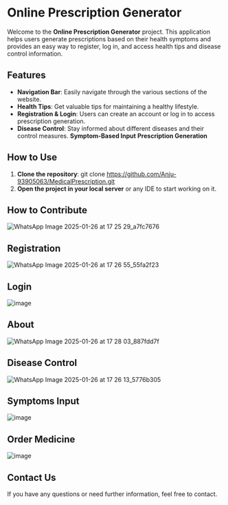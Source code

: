 # Online Prescription Generator

Welcome to the **Online Prescription Generator** project. This application helps users generate prescriptions based on their health symptoms and provides an easy way to register, log in, and access health tips and disease control information.

## Features

- **Navigation Bar**: Easily navigate through the various sections of the website.
- **Health Tips**: Get valuable tips for maintaining a healthy lifestyle.
- **Registration & Login**: Users can create an account or log in to access prescription generation.
- **Disease Control**: Stay informed about different diseases and their control measures.
**Symptom-Based Input**
**Prescription Generation**
  
## How to Use

1. **Clone the repository**:
git clone https://github.com/Anju-93905063/MedicalPrescription.git
2. **Open the project in your local server** or any IDE to start working on it.



## How to Contribute

![WhatsApp Image 2025-01-26 at 17 25 29_a7fc7676](https://github.com/user-attachments/assets/b3828c54-8714-4756-8e48-d1fee5a5e10d)

## Registration

 ![WhatsApp Image 2025-01-26 at 17 26 55_55fa2f23](https://github.com/user-attachments/assets/e72d0ff7-664c-4fb1-8d9f-8726790ed726)


## Login

![image](https://github.com/user-attachments/assets/7bc6885b-008d-42e7-9d83-2a8ebc02a13d)



## About

![WhatsApp Image 2025-01-26 at 17 28 03_887fdd7f](https://github.com/user-attachments/assets/02e1905c-9b14-42ea-bbb5-d8f0a9bd313a)

## Disease Control

![WhatsApp Image 2025-01-26 at 17 26 13_5776b305](https://github.com/user-attachments/assets/b749762a-cb73-4ae4-8053-530970547be9)

## Symptoms Input


![image](https://github.com/user-attachments/assets/20467a65-0154-469b-9cf0-cd4a901b1193)


## Order Medicine

![image](https://github.com/user-attachments/assets/becf94f4-09fc-423d-a116-a002963e6617)

## Contact Us

If you have any questions or need further information, feel free to contact.
